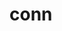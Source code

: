 # conn
<a href="https://github.com/subinmun1997/conn/blob/master/A%ED%8C%80_%EA%B0%95%EB%91%90%EC%98%81%26%EB%AC%B8%EC%88%98%EB%B9%88_%EC%A1%B8%EC%97%85%EB%85%BC%EB%AC%B8%20%EC%B5%9C%EC%A2%85%EB%B0%9C%ED%91%9C.pptx">

